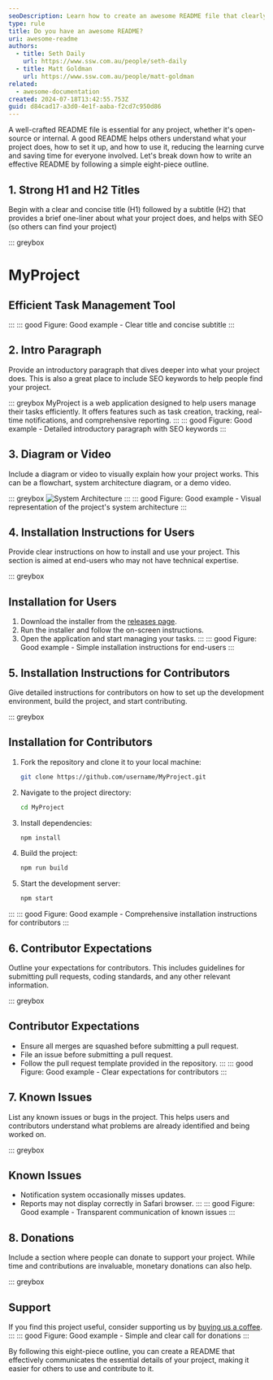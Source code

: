 ```yaml
---
seoDescription: Learn how to create an awesome README file that clearly communicates your project's purpose, setup instructions, and usage guidelines.
type: rule
title: Do you have an awesome README?
uri: awesome-readme
authors:
  - title: Seth Daily
    url: https://www.ssw.com.au/people/seth-daily
  - title: Matt Goldman
    url: https://www.ssw.com.au/people/matt-goldman
related:
  - awesome-documentation
created: 2024-07-18T13:42:55.753Z
guid: d84cad17-a3d0-4e1f-aaba-f2cd7c950d86
---
```


A well-crafted README file is essential for any project, whether it's open-source or internal. A good README helps others understand what your project does, how to set it up, and how to use it, reducing the learning curve and saving time for everyone involved. Let's break down how to write an effective README by following a simple eight-piece outline.

<!--endintro-->

## 1. Strong H1 and H2 Titles

Begin with a clear and concise title (H1) followed by a subtitle (H2) that provides a brief one-liner about what your project does, and helps with SEO (so others can find your project)

::: greybox

# MyProject

## Efficient Task Management Tool

:::
::: good
Figure: Good example - Clear title and concise subtitle
:::

## 2. Intro Paragraph

Provide an introductory paragraph that dives deeper into what your project does. This is also a great place to include SEO keywords to help people find your project.

::: greybox
MyProject is a web application designed to help users manage their tasks efficiently. It offers features such as task creation, tracking, real-time notifications, and comprehensive reporting.
:::
::: good
Figure: Good example - Detailed introductory paragraph with SEO keywords
:::

## 3. Diagram or Video

Include a diagram or video to visually explain how your project works. This can be a flowchart, system architecture diagram, or a demo video.

::: greybox
![System Architecture](architecture-diagram.png)
:::
::: good
Figure: Good example - Visual representation of the project's system architecture
:::

## 4. Installation Instructions for Users

Provide clear instructions on how to install and use your project. This section is aimed at end-users who may not have technical expertise.

::: greybox

## Installation for Users

1. Download the installer from the [releases page](releases).
2. Run the installer and follow the on-screen instructions.
3. Open the application and start managing your tasks.
:::
::: good
Figure: Good example - Simple installation instructions for end-users
:::

## 5. Installation Instructions for Contributors

Give detailed instructions for contributors on how to set up the development environment, build the project, and start contributing.

::: greybox

## Installation for Contributors

1. Fork the repository and clone it to your local machine:

   ```bash
   git clone https://github.com/username/MyProject.git
   ```

2. Navigate to the project directory:

   ```bash
   cd MyProject
   ```

3. Install dependencies:

   ```bash
   npm install
   ```

4. Build the project:

   ```bash
   npm run build
   ```

5. Start the development server:

   ```bash
   npm start
   ```

:::
::: good
Figure: Good example - Comprehensive installation instructions for contributors
:::

## 6. Contributor Expectations

Outline your expectations for contributors. This includes guidelines for submitting pull requests, coding standards, and any other relevant information.

::: greybox

## Contributor Expectations

* Ensure all merges are squashed before submitting a pull request.
* File an issue before submitting a pull request.
* Follow the pull request template provided in the repository.
:::
::: good
Figure: Good example - Clear expectations for contributors
:::

## 7. Known Issues

List any known issues or bugs in the project. This helps users and contributors understand what problems are already identified and being worked on.

::: greybox

## Known Issues

* Notification system occasionally misses updates.
* Reports may not display correctly in Safari browser.
:::
::: good
Figure: Good example - Transparent communication of known issues
:::

## 8. Donations

Include a section where people can donate to support your project. While time and contributions are invaluable, monetary donations can also help.

::: greybox

## Support

If you find this project useful, consider supporting us by [buying us a coffee](https://www.buymeacoffee.com/username).
:::
::: good
Figure: Good example - Simple and clear call for donations
:::

By following this eight-piece outline, you can create a README that effectively communicates the essential details of your project, making it easier for others to use and contribute to it.
```

